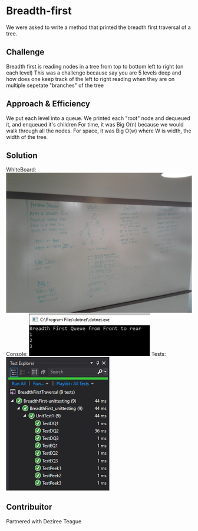 # Breadth-first
We were asked to write a method that printed the breadth first traversal of a tree.

## Challenge
Breadth first is reading nodes in a tree from top to bottom left to right (on each level) This was a challenge because say you are 5 levels deep and how does one keep track of the left to right reading when they are on multiple sepetate "branches" of the tree

## Approach & Efficiency
We put each level into a queue. We printed each "root" node and dequeued it, and enqueued it's children
For time, it was Big O(n) because we would walk through all the nodes.
For space, it was Big O(w) where W is width, the width of the tree.

## Solution
WhiteBoard: 
![CC17WhiteBoard](../../../assets/CodeChall17WB.jpg)
Console: 
![CC17console](../../../assets/CodeChall17Console.jpg)
Tests:
![CC17tests](../../../assets/CodeChall17test.jpg)

## Contribuitor
Partnered with Deziree Teague
